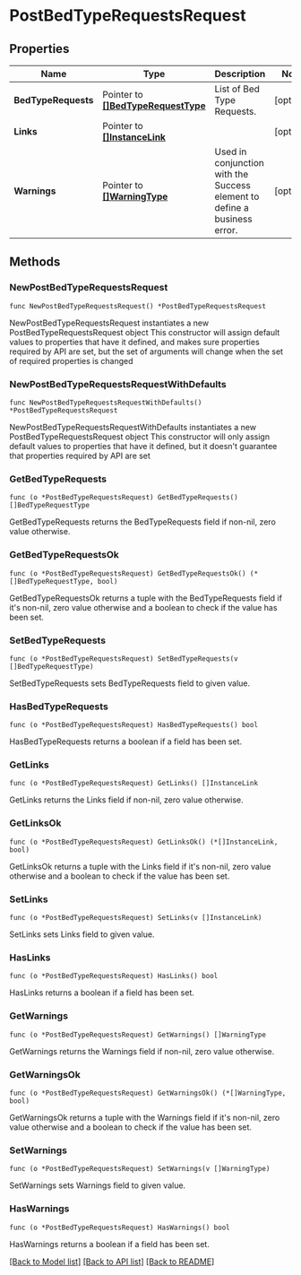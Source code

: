 # PostBedTypeRequestsRequest

## Properties

Name | Type | Description | Notes
------------ | ------------- | ------------- | -------------
**BedTypeRequests** | Pointer to [**[]BedTypeRequestType**](BedTypeRequestType.md) | List of Bed Type Requests. | [optional] 
**Links** | Pointer to [**[]InstanceLink**](InstanceLink.md) |  | [optional] 
**Warnings** | Pointer to [**[]WarningType**](WarningType.md) | Used in conjunction with the Success element to define a business error. | [optional] 

## Methods

### NewPostBedTypeRequestsRequest

`func NewPostBedTypeRequestsRequest() *PostBedTypeRequestsRequest`

NewPostBedTypeRequestsRequest instantiates a new PostBedTypeRequestsRequest object
This constructor will assign default values to properties that have it defined,
and makes sure properties required by API are set, but the set of arguments
will change when the set of required properties is changed

### NewPostBedTypeRequestsRequestWithDefaults

`func NewPostBedTypeRequestsRequestWithDefaults() *PostBedTypeRequestsRequest`

NewPostBedTypeRequestsRequestWithDefaults instantiates a new PostBedTypeRequestsRequest object
This constructor will only assign default values to properties that have it defined,
but it doesn't guarantee that properties required by API are set

### GetBedTypeRequests

`func (o *PostBedTypeRequestsRequest) GetBedTypeRequests() []BedTypeRequestType`

GetBedTypeRequests returns the BedTypeRequests field if non-nil, zero value otherwise.

### GetBedTypeRequestsOk

`func (o *PostBedTypeRequestsRequest) GetBedTypeRequestsOk() (*[]BedTypeRequestType, bool)`

GetBedTypeRequestsOk returns a tuple with the BedTypeRequests field if it's non-nil, zero value otherwise
and a boolean to check if the value has been set.

### SetBedTypeRequests

`func (o *PostBedTypeRequestsRequest) SetBedTypeRequests(v []BedTypeRequestType)`

SetBedTypeRequests sets BedTypeRequests field to given value.

### HasBedTypeRequests

`func (o *PostBedTypeRequestsRequest) HasBedTypeRequests() bool`

HasBedTypeRequests returns a boolean if a field has been set.

### GetLinks

`func (o *PostBedTypeRequestsRequest) GetLinks() []InstanceLink`

GetLinks returns the Links field if non-nil, zero value otherwise.

### GetLinksOk

`func (o *PostBedTypeRequestsRequest) GetLinksOk() (*[]InstanceLink, bool)`

GetLinksOk returns a tuple with the Links field if it's non-nil, zero value otherwise
and a boolean to check if the value has been set.

### SetLinks

`func (o *PostBedTypeRequestsRequest) SetLinks(v []InstanceLink)`

SetLinks sets Links field to given value.

### HasLinks

`func (o *PostBedTypeRequestsRequest) HasLinks() bool`

HasLinks returns a boolean if a field has been set.

### GetWarnings

`func (o *PostBedTypeRequestsRequest) GetWarnings() []WarningType`

GetWarnings returns the Warnings field if non-nil, zero value otherwise.

### GetWarningsOk

`func (o *PostBedTypeRequestsRequest) GetWarningsOk() (*[]WarningType, bool)`

GetWarningsOk returns a tuple with the Warnings field if it's non-nil, zero value otherwise
and a boolean to check if the value has been set.

### SetWarnings

`func (o *PostBedTypeRequestsRequest) SetWarnings(v []WarningType)`

SetWarnings sets Warnings field to given value.

### HasWarnings

`func (o *PostBedTypeRequestsRequest) HasWarnings() bool`

HasWarnings returns a boolean if a field has been set.


[[Back to Model list]](../README.md#documentation-for-models) [[Back to API list]](../README.md#documentation-for-api-endpoints) [[Back to README]](../README.md)


